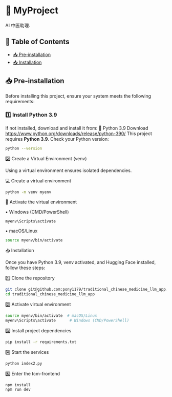 # 🚀 MyProject
AI 中医助理.

## 📌 Table of Contents
- [📥 Pre-installation](#pre-installation)
- [📥 Installation](#installation)

## **📥 Pre-installation**
Before installing this project, ensure your system meets the following requirements:

### **1️⃣ Install Python 3.9**
If not installed, download and install it from:
🔗 Python 3.9 Download https://www.python.org/downloads/release/python-390/
This project requires **Python 3.9**. Check your Python version:
```sh
python --version
```

2️⃣ Create a Virtual Environment (venv)

Using a virtual environment ensures isolated dependencies.

💻 Create a virtual environment
```sh
python -m venv myenv
```
🔹 Activate the virtual environment

•	Windows (CMD/PowerShell)
```sh
myenv\Scripts\activate
```
•	macOS/Linux
```sh
source myenv/bin/activate
```

📥 Installation

Once you have Python 3.9, venv activated, and Hugging Face installed, follow these steps:

1️⃣ Clone the repository
```sh
git clone git@github.com:pony1179/traditional_chinese_medicine_llm_app.git
cd traditional_chinese_medicine_llm_app
```
2️⃣ Activate virtual environment
```sh
source myenv/bin/activate  # macOS/Linux
myenv\Scripts\activate      # Windows (CMD/PowerShell)
```
3️⃣ Install project dependencies
```sh
pip install -r requirements.txt
```
4️⃣ Start the services
```sh
python index2.py
```
5️⃣ Enter the tcm-frontend
```sh
npm install
npm run dev
```